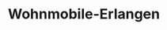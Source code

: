 ---
title: "Wohnmobile-Erlangen"
url: /hoechstadt-an-der-aisch/wohnmobile-erlangen/
shop: Wohnwagen
---